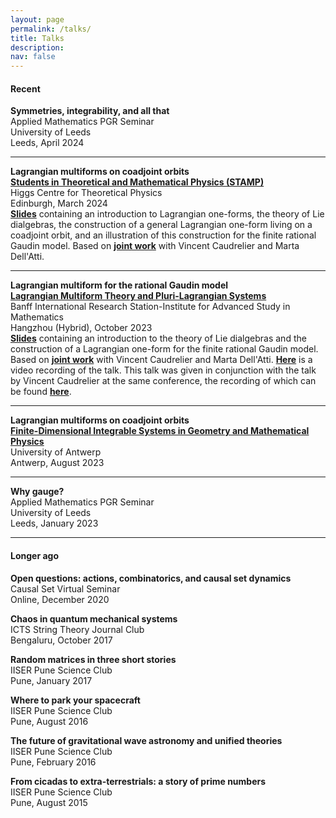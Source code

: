 ```yaml
---
layout: page
permalink: /talks/
title: Talks
description:
nav: false
---
```


<h4> Recent </h4>

<b>Symmetries, integrability, and all that</b>\
Applied Mathematics PGR Seminar\
University of Leeds\
Leeds, April 2024

<hr>

<b>Lagrangian multiforms on coadjoint orbits</b>\
**<a href="https://higgs.ph.ed.ac.uk/event/lagrangian-multiforms-on-coadjoint-orbits" target="_self">Students in Theoretical and Mathematical Physics (STAMP)</a>**\
Higgs Centre for Theoretical Physics\
Edinburgh, March 2024\
**<a href="/assets/pdf/STAMP_Mar24.pdf" target="_blank">Slides</a>** containing an introduction to Lagrangian one-forms, the theory of Lie dialgebras, the construction of a general Lagrangian one-form living on a coadjoint orbit, and an illustration of this construction for the finite rational Gaudin model. Based on **<a href="https://arxiv.org/abs/2307.07339" target="_self">joint work</a>** with Vincent Caudrelier and Marta Dell'Atti.


<hr>

<b>Lagrangian multiform for the rational Gaudin model</b>\
**<a href="https://www.birs.ca/events/2023/5-day-workshops/23w5043" target="_self">Lagrangian Multiform Theory and Pluri-Lagrangian Systems</a>**\
Banff International Research Station-Institute for Advanced Study in Mathematics\
Hangzhou (Hybrid), October 2023\
**<a href="/assets/pdf/BIRS_Oct23.pdf" target="_blank">Slides</a>** containing an introduction to the theory of Lie dialgebras and the construction of a Lagrangian one-form for the finite rational Gaudin model. Based on **<a href="https://arxiv.org/abs/2307.07339" target="_self">joint work</a>** with Vincent Caudrelier and Marta Dell'Atti. **<a href="http://www.birs.ca/events/2023/5-day-workshops/23w5043/videos/watch/202310251530-Singh.html" target="_self">Here</a>** is a video recording of the talk. This talk was given in conjunction with the talk by Vincent Caudrelier at the same conference, the recording of which can be found **<a href="http://www.birs.ca/events/2023/5-day-workshops/23w5043/videos/watch/202310251345-Caudrelier.html" target="_self">here</a>**.



<hr>

<b>Lagrangian multiforms on coadjoint orbits</b>\
**<a href="https://www.uantwerpen.be/nl/personeel/sonja-hohloch/private-webpage/conference-workshop/fdis2023/" target="_self">Finite-Dimensional Integrable Systems in Geometry and Mathematical Physics</a>**\
University of Antwerp\
Antwerp, August 2023

<hr>

<b>Why gauge?</b>\
Applied Mathematics PGR Seminar\
University of Leeds\
Leeds, January 2023

<hr>

<h4> Longer ago </h4>

<b>Open questions: actions, combinatorics, and causal set dynamics</b>\
Causal Set Virtual Seminar\
Online, December 2020

<b>Chaos in quantum mechanical systems</b>\
ICTS String Theory Journal Club\
Bengaluru, October 2017

<b>Random matrices in three short stories</b>\
IISER Pune Science Club\
Pune, January 2017

<b>Where to park your spacecraft</b>\
IISER Pune Science Club\
Pune, August 2016

<b>The future of gravitational wave astronomy and unified theories</b>\
IISER Pune Science Club\
Pune, February 2016

<b>From cicadas to extra-terrestrials: a story of prime numbers</b>\
IISER Pune Science Club\
Pune, August 2015
